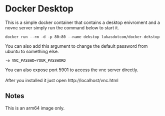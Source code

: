 # Docker Desktop

This is a simple docker container that contains a desktop enivroment and a novnc server simply run the command below to start it.

``
docker run --rm -d -p 80:80 --name dekstop lukasdotcom/docker-dekstop
``

You can also add this argument to change the default password from ubuntu to something else.

``
-e VNC_PASSWD=YOUR_PASSWORD
``

You can also expose port 5901 to access the vnc server directly.
<br>
<br>
After you installed it just open http://localhost/vnc.html

## Notes
This is an arm64 image only.
